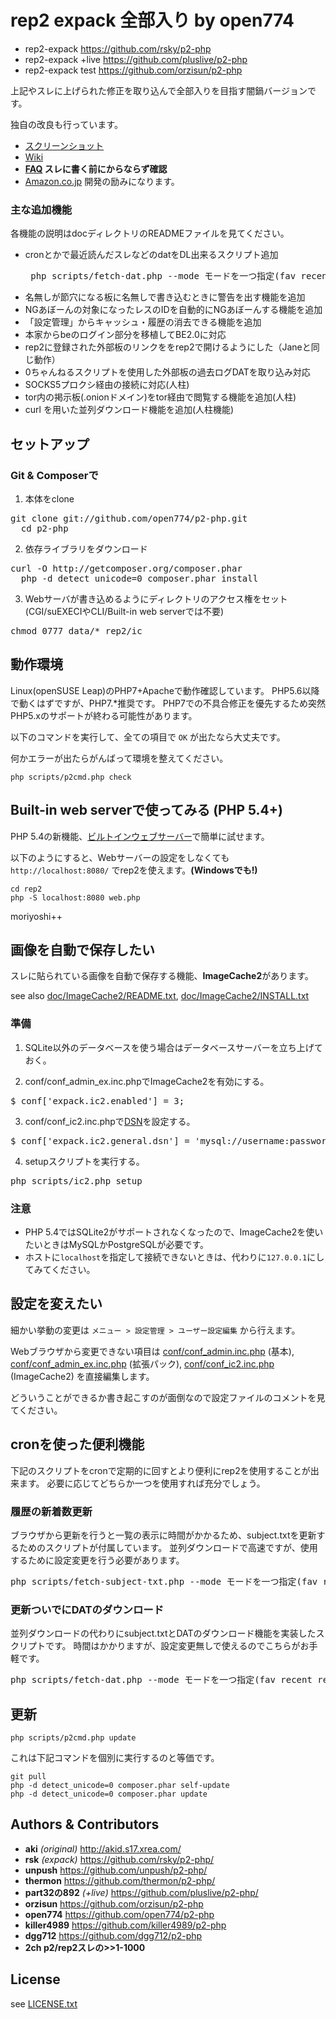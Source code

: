 # rep2 expack 全部入り by open774

* rep2-expack https://github.com/rsky/p2-php
* rep2-expack +live https://github.com/pluslive/p2-php
* rep2-expack test https://github.com/orzisun/p2-php

上記やスレに上げられた修正を取り込んで全部入りを目指す闇鍋バージョンです。

独自の改良も行っています。

* [スクリーンショット](https://open774.github.io/p2-php/screenshots.html)
* [Wiki](https://github.com/open774/p2-php/wiki)
* **[FAQ](https://github.com/open774/p2-php/wiki/FAQ) スレに書く前にからならず確認**
* [Amazon.co.jp](http://amzn.to/2g3tcVg) 開発の励みになります。

### 主な追加機能

各機能の説明はdocディレクトリのREADMEファイルを見てください。

* cronとかで最近読んだスレなどのdatをDL出来るスクリプト追加
  <pre> php scripts/fetch-dat.php --mode モードを一つ指定(fav recent res_hist)</pre>
* 名無しが節穴になる板に名無しで書き込むときに警告を出す機能を追加
* NGあぼーんの対象になったレスのIDを自動的にNGあぼーんする機能を追加
* 「設定管理」からキャッシュ・履歴の消去できる機能を追加
* 本家からbeのログイン部分を移植してBE2.0に対応
* rep2に登録された外部板のリンクををrep2で開けるようにした（Janeと同じ動作）
* 0ちゃんねるスクリプトを使用した外部板の過去ログDATを取り込み対応
* SOCKS5プロクシ経由の接続に対応(人柱)
* tor内の掲示板(.onionドメイン)をtor経由で閲覧する機能を追加(人柱)
* curl を用いた並列ダウンロード機能を追加(人柱機能)

## セットアップ

### Git & Composerで

1. 本体をclone
  <pre>git clone git://github.com/open774/p2-php.git
  cd p2-php</pre>

2. 依存ライブラリをダウンロード
  <pre>curl -O http://getcomposer.org/composer.phar
  php -d detect_unicode=0 composer.phar install</pre>

3. Webサーバが書き込めるようにディレクトリのアクセス権をセット  
  (CGI/suEXECIやCLI/Built-in web serverでは不要)
  <pre>chmod 0777 data/* rep2/ic</pre>


## 動作環境
Linux(openSUSE Leap)のPHP7+Apacheで動作確認しています。
PHP5.6以降で動くはずですが、PHP7.*推奨です。
PHP7での不具合修正を優先するため突然PHP5.xのサポートが終わる可能性があります。

以下のコマンドを実行して、全ての項目で `OK` が出たなら大丈夫です。

何かエラーが出たらがんばって環境を整えてください。

    php scripts/p2cmd.php check


## Built-in web serverで使ってみる (PHP 5.4+)

PHP 5.4の新機能、[ビルトインウェブサーバー](http://docs.php.net/manual/ja/features.commandline.webserver.php)で簡単に試せます。

以下のようにすると、Webサーバーの設定をしなくても `http://localhost:8080/` でrep2を使えます。**(Windowsでも!)**

    cd rep2
    php -S localhost:8080 web.php

moriyoshi++


## 画像を自動で保存したい

スレに貼られている画像を自動で保存する機能、**ImageCache2**があります。

see also [doc/ImageCache2/README.txt](https://github.com/open774/p2-php/blob/master/doc/ImageCache2/README.txt), [doc/ImageCache2/INSTALL.txt](https://github.com/open774/p2-php/blob/master/doc/ImageCache2/INSTALL.txt)

### 準備

1. SQLite以外のデータベースを使う場合はデータベースサーバーを立ち上げておく。  

2. conf/conf_admin_ex.inc.phpでImageCache2を有効にする。
  <pre>$_conf['expack.ic2.enabled'] = 3;</pre>

3. conf/conf_ic2.inc.phpで[DSN](http://pear.php.net/manual/ja/package.database.db.intro-dsn.php)を設定する。
  <pre>$_conf['expack.ic2.general.dsn'] = 'mysql://username:password@localhost:3306/database';</pre>

4. setupスクリプトを実行する。
  <pre>php scripts/ic2.php setup</pre>

### 注意

* PHP 5.4ではSQLite2がサポートされなくなったので、ImageCache2を使いたいときはMySQLかPostgreSQLが必要です。
* ホストに`localhost`を指定して接続できないときは、代わりに`127.0.0.1`にしてみてください。


## 設定を変えたい

細かい挙動の変更は `メニュー > 設定管理 > ユーザー設定編集` から行えます。

Webブラウザから変更できない項目は [conf/conf_admin.inc.php](https://github.com/open774/p2-php/blob/master/conf/conf_admin.inc.php) (基本), [conf/conf_admin_ex.inc.php](https://github.com/open774/p2-php/blob/master/conf/conf_admin_ex.inc.php) (拡張パック), [conf/conf_ic2.inc.php](https://github.com/open774/p2-php/blob/master/conf/conf_ic2.inc.php) (ImageCache2) を直接編集します。

どういうことができるか書き起こすのが面倒なので設定ファイルのコメントを見てください。

## cronを使った便利機能
下記のスクリプトをcronで定期的に回すとより便利にrep2を使用することが出来ます。
必要に応じてどちらか一つを使用すれば充分でしょう。

### 履歴の新着数更新
ブラウザから更新を行うと一覧の表示に時間がかかるため、subject.txtを更新するためのスクリプトが付属しています。
並列ダウンロードで高速ですが、使用するために設定変更を行う必要があります。

<pre>php scripts/fetch-subject-txt.php --mode モードを一つ指定(fav recent res_hist)</pre>

### 更新ついでにDATのダウンロード
並列ダウンロードの代わりにsubject.txtとDATのダウンロード機能を実装したスクリプトです。
時間はかかりますが、設定変更無しで使えるのでこちらがお手軽です。

<pre>php scripts/fetch-dat.php --mode モードを一つ指定(fav recent res_hist)</pre>

## 更新

    php scripts/p2cmd.php update

これは下記コマンドを個別に実行するのと等価です。

    git pull
    php -d detect_unicode=0 composer.phar self-update
    php -d detect_unicode=0 composer.phar update


## Authors & Contributors

* **aki** *(original)* http://akid.s17.xrea.com/
* **rsk** *(expack)* https://github.com/rsky/p2-php/
* **unpush** https://github.com/unpush/p2-php/
* **thermon** https://github.com/thermon/p2-php/
* **part32の892** *(+live)* https://github.com/pluslive/p2-php/
* **orzisun** https://github.com/orzisun/p2-php
* **open774** https://github.com/open774/p2-php
* **killer4989** https://github.com/killer4989/p2-php
* **dgg712** https://github.com/dgg712/p2-php
* **2ch p2/rep2スレの>>1-1000**


## License

see [LICENSE.txt](https://github.com/rsky/p2-php/blob/master/LICENSE.txt)
